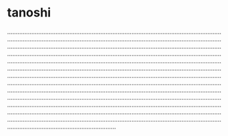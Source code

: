 # tanoshi

...........................................................................................................................................................................................................................................................................................................................................................................................................................................................................................................................................................................................................................................................................................................................................................................................................................................................................................................................................................................................................................................................................................................................................................................................................................................................................................................................................................................................................................................................................................................................................................................................................................................................................................................................................